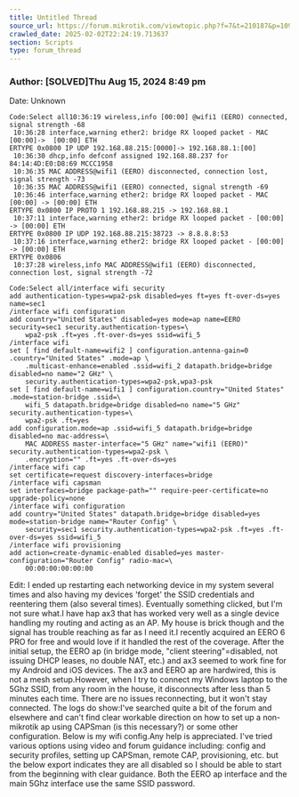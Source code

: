 ```yaml
---
title: Untitled Thread
source_url: https://forum.mikrotik.com/viewtopic.php?f=7&t=210187&p=1091645#p1091645
crawled_date: 2025-02-02T22:24:19.713637
section: Scripts
type: forum_thread
---
```


### Author: [SOLVED]Thu Aug 15, 2024 8:49 pm
Date: Unknown

```
Code:Select all10:36:19 wireless,info [00:00] @wifi1 (EERO) connected, signal strength -68
 10:36:28 interface,warning ether2: bridge RX looped packet - MAC  [00:00]->  [00:00] ETH
ERTYPE 0x0800 IP UDP 192.168.88.215:[0000]-> 192.168.88.1:[00]
 10:36:30 dhcp,info defconf assigned 192.168.88.237 for 84:14:4D:E0:D8:69 MCCC1958
 10:36:35 MAC ADDRESS@wifi1 (EERO) disconnected, connection lost, signal strength -73
 10:36:35 MAC ADDRESS@wifi1 (EERO) connected, signal strength -69
 10:36:46 interface,warning ether2: bridge RX looped packet - MAC [00:00] -> [00:00] ETH
ERTYPE 0x0800 IP PROTO 1 192.168.88.215 -> 192.168.88.1
 10:37:11 interface,warning ether2: bridge RX looped packet - [00:00] -> [00:00] ETH
ERTYPE 0x0800 IP UDP 192.168.88.215:38723 -> 8.8.8.8:53
 10:37:16 interface,warning ether2: bridge RX looped packet - [00:00] -> [00:00] ETH
ERTYPE 0x0806
 10:37:28 wireless,info MAC ADDRESS@wifi1 (EERO) disconnected, connection lost, signal strength -72
```

```
Code:Select all/interface wifi security
add authentication-types=wpa2-psk disabled=yes ft=yes ft-over-ds=yes name=sec1
/interface wifi configuration
add country="United States" disabled=yes mode=ap name=EERO security=sec1 security.authentication-types=\
    wpa2-psk .ft=yes .ft-over-ds=yes ssid=wifi_5
/interface wifi
set [ find default-name=wifi2 ] configuration.antenna-gain=0 .country="United States" .mode=ap \
    .multicast-enhance=enabled .ssid=wifi_2 datapath.bridge=bridge disabled=no name="2 GHz" \
    security.authentication-types=wpa2-psk,wpa3-psk
set [ find default-name=wifi1 ] configuration.country="United States" .mode=station-bridge .ssid=\
    wifi_5 datapath.bridge=bridge disabled=no name="5 GHz" security.authentication-types=\
    wpa2-psk .ft=yes
add configuration.mode=ap .ssid=wifi_5 datapath.bridge=bridge disabled=no mac-address=\
    MAC ADDRESS master-interface="5 GHz" name="wifi1 (EERO)" security.authentication-types=wpa2-psk \
    .encryption="" .ft=yes .ft-over-ds=yes
/interface wifi cap
set certificate=request discovery-interfaces=bridge
/interface wifi capsman
set interfaces=bridge package-path="" require-peer-certificate=no upgrade-policy=none
/interface wifi configuration
add country="United States" datapath.bridge=bridge disabled=yes mode=station-bridge name="Router Config" \
    security=sec1 security.authentication-types=wpa2-psk .ft=yes .ft-over-ds=yes ssid=wifi_5
/interface wifi provisioning
add action=create-dynamic-enabled disabled=yes master-configuration="Router Config" radio-mac=\
    00:00:00:00:00:00
```

Edit: I ended up restarting each networking device in my system several times and also having my devices 'forget' the SSID credentials and reentering them (also several times). Eventually something clicked, but I'm not sure what.I have hap ax3 that has worked very well as a single device handling my routing and acting as an AP. My house is brick though and the signal has trouble reaching as far as I need it.I recently acquired an EERO 6 PRO for free and would love if it handled the rest of the coverage. After the initial setup, the EERO ap (in bridge mode, "client steering"=disabled, not issuing DHCP leases, no double NAT, etc.) and ax3 seemed to work fine for my Android and iOS devices. The ax3 and EERO ap are hardwired, this is not a mesh setup.However, when I try to connect my Windows laptop to the 5Ghz SSID, from any room in the house, it disconnects after less than 5 minutes each time. There are no issues reconnecting, but it won't stay connected. The logs do show:I've searched quite a bit of the forum and elsewhere and can't find clear workable direction on how to set up a non-mikrotik ap using CAPSman (is this necessary?) or some other configuration. Below is my wifi config.Any help is appreciated. I've tried various options using video and forum guidance including: config and security profiles, setting up CAPSman, remote CAP, provisioning, etc. but the below export indicates they are all disabled so I should be able to start from the beginning with clear guidance. Both the EERO ap interface and the main 5Ghz interface use the same SSID password.

